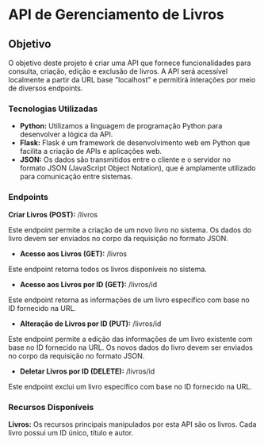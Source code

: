 
# API de Gerenciamento de Livros
## Objetivo
O objetivo deste projeto é criar uma API que fornece funcionalidades para consulta, criação, edição e exclusão de livros. A API será acessível localmente a partir da URL base "localhost" e permitirá interações por meio de diversos endpoints.

### Tecnologias Utilizadas
- **Python:** Utilizamos a linguagem de programação Python para desenvolver a lógica da API.
- **Flask:** Flask é um framework de desenvolvimento web em Python que facilita a criação de APIs e aplicações web.
- **JSON:** Os dados são transmitidos entre o cliente e o servidor no formato JSON (JavaScript Object Notation), que é amplamente utilizado para comunicação entre sistemas.
### Endpoints
**Criar Livros (POST):** /livros

Este endpoint permite a criação de um novo livro no sistema. Os dados do livro devem ser enviados no corpo da requisição no formato JSON.

- **Acesso aos Livros (GET):** /livros

Este endpoint retorna todos os livros disponíveis no sistema.

- **Acesso aos Livros por ID (GET):** /livros/id

Este endpoint retorna as informações de um livro específico com base no ID fornecido na URL.

- **Alteração de Livros por ID (PUT):** /livros/id

Este endpoint permite a edição das informações de um livro existente com base no ID fornecido na URL. Os novos dados do livro devem ser enviados no corpo da requisição no formato JSON.

- **Deletar Livros por ID (DELETE):** /livros/id

Este endpoint exclui um livro específico com base no ID fornecido na URL.
### Recursos Disponíveis
**Livros:** Os recursos principais manipulados por esta API são os livros. Cada livro possui um ID único, título e autor.
